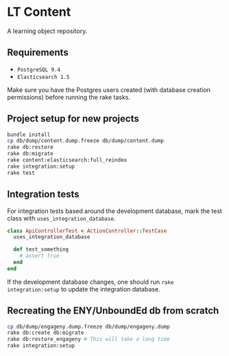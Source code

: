 # LT Content

A learning object repository.

## Requirements

* `PostgreSQL 9.4`
* `Elasticsearch 1.5`

Make sure you have the Postgres users created (with database creation permissions) 
before running the rake tasks.

## Project setup for new projects

```bash
bundle install
cp db/dump/content.dump.freeze db/dump/content.dump
rake db:restore
rake db:migrate
rake content:elasticsearch:full_reindex
rake integration:setup
rake test
```

## Integration tests

For integration tests based around the development database, mark the test
class with `uses_integration_database`.

```ruby
class ApiControllerTest < ActionController::TestCase
  uses_integration_database

  def test_something
    # assert true
  end
end
```

If the development database changes, one should run `rake integration:setup`
to update the integration database.

## Recreating the ENY/UnboundEd db from scratch

```bash
cp db/dump/engageny.dump.freeze db/dump/engageny.dump
rake db:create db:migrate
rake db:restore_engageny # This will take a long time
rake integration:setup
```

